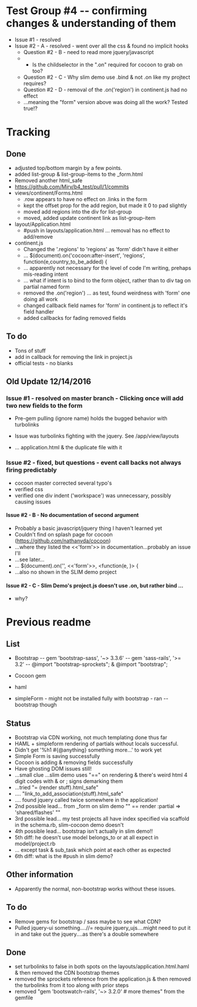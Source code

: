 # Test Group #4 -- confirming changes & understanding of them

- Issue #1 - resolved
- Issue #2 - A - resolved - went over all the css & found no implicit hooks
  - Question #2 - B - need to read more jquery/javascript
  - - Is the childselector in the ".on" required for cocoon to grab on too?
  - Question #2 - C - Why slim demo use .bind & not .on like my projtect requires?
  - Question #2 - D - removal of the .on('region') in continent.js had no effect
  - ...meaning the "form" version above was doing all the work?  Tested true!?

# Tracking

## Done

  - adjusted top/bottom margin by a few points.
  - added list-group & list-group-items to the _form.html
  - Removed another html_safe
  - https://github.com/Mirv/b4_test/pull/1/commits
- views/continent/Forms.html
  - .row appears to have no effect on .links in the form
  - kept the offset prop for the add region, but made it 0 to pad slightly
  - moved add regions into the div for list-group
  - moved, added update continent link as list-group-item
- layout/Application.html
  - #push in layouts/application.html ... removal has no effect to add/remove
- continent.js
  - Changed the '.regions' to 'regions' as 'form' didn't have it either
  - ... $(document).on('cocoon:after-insert', 'regions', function(e,country_to_be_added) {
  - ... apparently not necessary for the level of code I'm writing, prehaps mis-reading intent
  - ... what if intent is to bind to the form object, rather than to div tag on partial named form
  - removed the .on('region') ... as test, found weirdness with 'form' one doing all work
  - changed callback field names for 'form' in continent.js to reflect it's field handler
  - added callbacks for fading removed fields

## To do

- Tons of stuff
 - add in callback for removing the link in project.js
 - official tests - no blanks

## Old Update 12/14/2016

### Issue #1 - resolved on master branch - Clicking once will add two new fields to the form

- Pre-gem pulling (ignore name) holds the bugged behavior with turbolinks

- Issue was turbolinks fighting with the jquery.  See /app/view/layouts 
- ... application.html & the duplicate file with it

### Issue #2 - fixed, but questions - event call backs not always firing predictably

- cocoon master corrected several typo's
- verified css
- verified one div indent ('workspace') was unnecessary, possibly causing issues
 
#### Issue #2 - B - No documentation of second argument 

- Probably a basic javascript/jquery thing I haven't learned yet
- Couldn't find on splash page for cocoon (https://github.com/nathanvda/cocoon)
- ...where they listed the <<'form'>> in documentation...probably an issue I'll 
- ...see later...
- ...  $(document).on('<hook>', <<'form'>>, <function(e, <something>)> {
- ...also no shown in the SLIM demo project

#### Issue #2 - C - Slim Demo's project.js doesn't use .on, but rather bind ...

- why?




# Previous readme

## List

- Bootstrap
-- gem 'bootstrap-sass', '~> 3.3.6'
-- gem 'sass-rails', '>= 3.2'
-- @import "bootstrap-sprockets"; & @import "bootstrap";

- Cocoon gem

- haml
- simpleForm - might not be installed fully with bootstrap - ran --bootstrap though

## Status

- Bootstrap via CDN working, not much templating done thus far
- HAML + simpleform rendering of partials without locals successful.
- Didn't get '%h1 #{@anything} something more...' to work yet
- Simple Form is saving successfully
- Cocoon is adding & removing fields successfully
- Have ghosting DOM issues still!
- ...small clue ...slim demo uses "==" on rendering & there's weird html 4 digit codes with & or ; signs demarking them
- ...tried "= (render stuff).html_safe" 
- .... "link_to_add_association(stuff).html_safe"
- .... found jquery called twice somewhere in the application!
- 2nd possible lead... from _form on slim demo "" == render :partial => 'shared/flashes' ""
- 3rd possible lead... my test projects all have index specified via scaffold in the schema.rb, slim-cocoon demo doesn't
- 4th possible lead... bootstrap isn't actually in slim demo!!
- 5th diff:  he doesn't use model belongs_to or at all expect in model/project.rb
-   ... except task & sub_task which point at each other as expected
- 6th diff:  what is the #push in slim demo?

## Other information

- Apparently the normal, non-bootstrap works without these issues.



## To do

- Remove gems for bootstrap / sass maybe to see what CDN?
- Pulled jquery-ui something....//= require jquery_ujs....might need to put it in and take out the jquery....as there's a double somewhere

## Done

- set turbolinks to false in both spots on the layouts/application.html.haml & then removed the CDN bootstrap themes
- removed the sprockets reference from the application.js & then removed the turbolinks from it too along with prior steps
- removed "gem 'bootswatch-rails', '~> 3.2.0' # more themes" from the gemfile